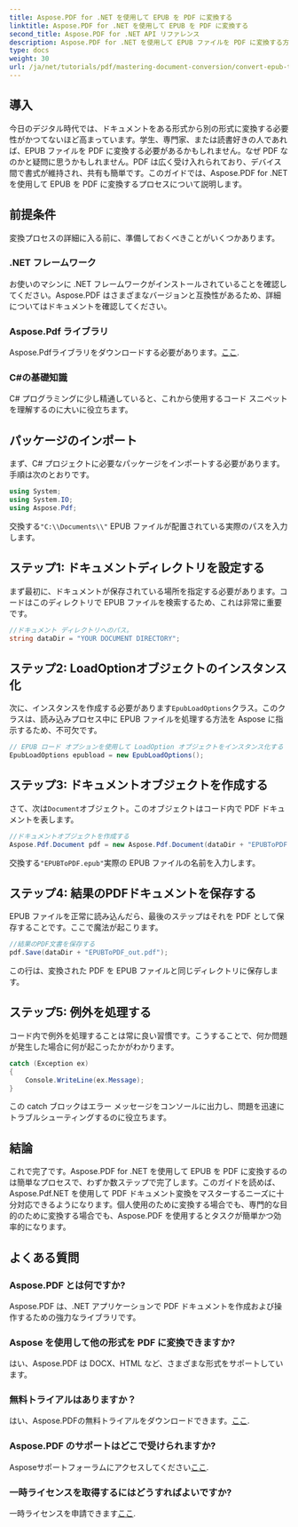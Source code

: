 ```yaml
---
title: Aspose.PDF for .NET を使用して EPUB を PDF に変換する
linktitle: Aspose.PDF for .NET を使用して EPUB を PDF に変換する
second_title: Aspose.PDF for .NET API リファレンス
description: Aspose.PDF for .NET を使用して EPUB ファイルを PDF に変換する方法を段階的に説明したガイドです。簡単かつ効率的で、すべてのユーザーに最適です。
type: docs
weight: 30
url: /ja/net/tutorials/pdf/mastering-document-conversion/convert-epub-to-pdf/
---
```

## 導入

今日のデジタル時代では、ドキュメントをある形式から別の形式に変換する必要性がかつてないほど高まっています。学生、専門家、または読書好きの人であれば、EPUB ファイルを PDF に変換する必要があるかもしれません。なぜ PDF なのかと疑問に思うかもしれません。PDF は広く受け入れられており、デバイス間で書式が維持され、共有も簡単です。このガイドでは、Aspose.PDF for .NET を使用して EPUB を PDF に変換するプロセスについて説明します。

## 前提条件

変換プロセスの詳細に入る前に、準備しておくべきことがいくつかあります。

### .NET フレームワーク

お使いのマシンに .NET フレームワークがインストールされていることを確認してください。Aspose.PDF はさまざまなバージョンと互換性があるため、詳細についてはドキュメントを確認してください。

### Aspose.Pdf ライブラリ

Aspose.Pdfライブラリをダウンロードする必要があります。[ここ](https://releases.aspose.com/pdf/net/).

### C#の基礎知識

C# プログラミングに少し精通していると、これから使用するコード スニペットを理解するのに大いに役立ちます。

## パッケージのインポート

まず、C# プロジェクトに必要なパッケージをインポートする必要があります。手順は次のとおりです。

```csharp
using System;
using System.IO;
using Aspose.Pdf;
```

交換する`"C:\\Documents\\"` EPUB ファイルが配置されている実際のパスを入力します。

## ステップ1: ドキュメントディレクトリを設定する

まず最初に、ドキュメントが保存されている場所を指定する必要があります。コードはこのディレクトリで EPUB ファイルを検索するため、これは非常に重要です。

```csharp
//ドキュメント ディレクトリへのパス。
string dataDir = "YOUR DOCUMENT DIRECTORY";
```

## ステップ2: LoadOptionオブジェクトのインスタンス化

次に、インスタンスを作成する必要があります`EpubLoadOptions`クラス。このクラスは、読み込みプロセス中に EPUB ファイルを処理する方法を Aspose に指示するため、不可欠です。

```csharp
// EPUB ロード オプションを使用して LoadOption オブジェクトをインスタンス化する
EpubLoadOptions epubload = new EpubLoadOptions();
```

## ステップ3: ドキュメントオブジェクトを作成する

さて、次は`Document`オブジェクト。このオブジェクトはコード内で PDF ドキュメントを表します。

```csharp
//ドキュメントオブジェクトを作成する
Aspose.Pdf.Document pdf = new Aspose.Pdf.Document(dataDir + "EPUBToPDF.epub", epubload);
```

交換する`"EPUBToPDF.epub"`実際の EPUB ファイルの名前を入力します。

## ステップ4: 結果のPDFドキュメントを保存する

EPUB ファイルを正常に読み込んだら、最後のステップはそれを PDF として保存することです。ここで魔法が起こります。

```csharp
//結果のPDF文書を保存する
pdf.Save(dataDir + "EPUBToPDF_out.pdf");
```

この行は、変換された PDF を EPUB ファイルと同じディレクトリに保存します。

## ステップ5: 例外を処理する

コード内で例外を処理することは常に良い習慣です。こうすることで、何か問題が発生した場合に何が起こったかがわかります。

```csharp
catch (Exception ex)
{
    Console.WriteLine(ex.Message);
}
```

この catch ブロックはエラー メッセージをコンソールに出力し、問題を迅速にトラブルシューティングするのに役立ちます。

## 結論

これで完了です。Aspose.PDF for .NET を使用して EPUB を PDF に変換するのは簡単なプロセスで、わずか数ステップで完了します。このガイドを読めば、Aspose.Pdf.NET を使用して PDF ドキュメント変換をマスターするニーズに十分対応できるようになります。個人使用のために変換する場合でも、専門的な目的のために変換する場合でも、Aspose.PDF を使用するとタスクが簡単かつ効率的になります。

## よくある質問

### Aspose.PDF とは何ですか?
Aspose.PDF は、.NET アプリケーションで PDF ドキュメントを作成および操作するための強力なライブラリです。

### Aspose を使用して他の形式を PDF に変換できますか?
はい、Aspose.PDF は DOCX、HTML など、さまざまな形式をサポートしています。

### 無料トライアルはありますか？
はい、Aspose.PDFの無料トライアルをダウンロードできます。[ここ](https://releases.aspose.com/).

### Aspose.PDF のサポートはどこで受けられますか?
 Asposeサポートフォーラムにアクセスしてください[ここ](https://forum.aspose.com/c/pdf/10).

### 一時ライセンスを取得するにはどうすればよいですか?
一時ライセンスを申請できます[ここ](https://purchase.conholdate.com/temporary-license/).